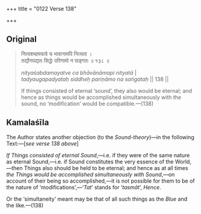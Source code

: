 +++
title = "0122 Verse 138"

+++
## Original 
>
> नित्यशब्दमयत्वे च भावानामपि नित्यता ।  
> तद्यौगपद्यतः सिद्धेः परिणामो न सङ्गतः ॥ १३८ ॥ 
>
> *nityaśabdamayatve ca bhāvānāmapi nityatā* \|  
> *tadyaugapadyataḥ siddheḥ pariṇāmo na saṅgataḥ* \|\| 138 \|\| 
>
> If things consisted of eternal ‘sound’, they also would be eternal; and hence as things would be accomplished simultaneously with the sound, no ‘modification’ would be compatible.—(138)



## Kamalaśīla

The Author states another objection (to the *Sound-theory*)—in the following Text:—[*see verse 138 above*]

*If Things consisted of eternal Sound*,—i.e. if they were of the same nature as eternal Sound,—i.e. if Sound constitutes the very essence of the World,—then Things also should be held to be eternal; and hence as at all times *the Things would be accomplished simultaneously with Sound*,—on account of their being so accomplished,—it is not possible for them to be of the nature of ‘modifications’,—‘*Tat*’ stands for ‘*tasmāt*’, *Hence*.

Or the ‘simultaneity’ meant may be that of all such things as the *Blue* and the like.—(138)


